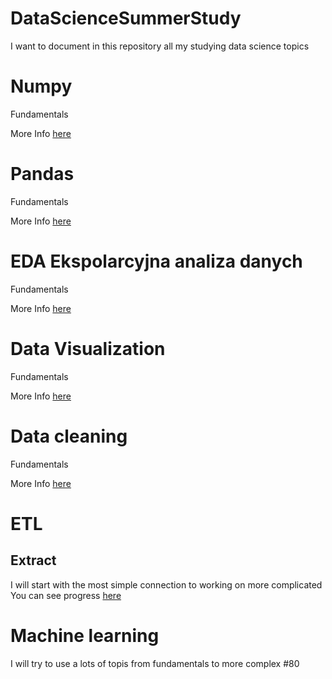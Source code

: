 # DataScienceSummerStudy
I want to document in this repository all my studying data science topics

# Numpy
Fundamentals

More Info [here](_numpy/_numpy.md)

# Pandas
Fundamentals

More Info [here](_pandas/_pandas.md)

# EDA Ekspolarcyjna analiza danych
Fundamentals

More Info [here](_EDA/_eda.md)

# Data Visualization
Fundamentals

More Info [here](_data_visualization/_data_visualization.md)

# Data cleaning
Fundamentals

More Info [here](data_cleaning/data_cleaning.md)

# ETL

## Extract
I will start with the most simple connection to working on more complicated 
You can see progress [here](_Etl/_simple/_simple.md)

# Machine learning 

I will try to use a lots of topis from fundamentals to more complex 
#80
